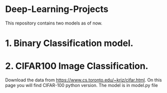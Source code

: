 # Deep-Learning-Projects
This repository contains two models as of now.

# 1. Binary Classification model.

# 2. CIFAR100 Image Classification.
Download the data from https://www.cs.toronto.edu/~kriz/cifar.html. On this page you will find CIFAR-100 python version.
The model is in model.py file
